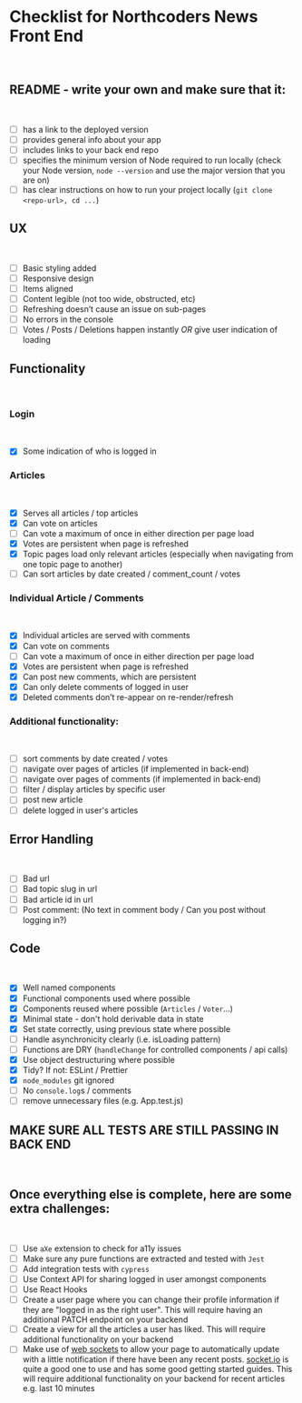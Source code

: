 # Checklist for Northcoders News Front End
​
## README - write your own and make sure that it:
​
- [ ] has a link to the deployed version
- [ ] provides general info about your app
- [ ] includes links to your back end repo
- [ ] specifies the minimum version of Node required to run locally (check your Node version, `node --version` and use the major version that you are on)
- [ ] has clear instructions on how to run your project locally (`git clone <repo-url>, cd ...`)
​
## UX
​
- [ ] Basic styling added
- [ ] Responsive design
- [ ] Items aligned
- [ ] Content legible (not too wide, obstructed, etc)
- [ ] Refreshing doesn’t cause an issue on sub-pages
- [ ] No errors in the console
- [ ] Votes / Posts / Deletions happen instantly _OR_ give user indication of loading
​
## Functionality
​
### Login
​
- [x] Some indication of who is logged in
​
### Articles
​
- [x] Serves all articles / top articles
- [x] Can vote on articles
- [ ] Can vote a maximum of once in either direction per page load
- [x] Votes are persistent when page is refreshed
- [x] Topic pages load only relevant articles (especially when navigating from one topic page to another)
- [ ] Can sort articles by date created / comment_count / votes
​
### Individual Article / Comments
​
- [x] Individual articles are served with comments
- [x] Can vote on comments
- [ ] Can vote a maximum of once in either direction per page load
- [x] Votes are persistent when page is refreshed
- [x] Can post new comments, which are persistent
- [x] Can only delete comments of logged in user
- [x] Deleted comments don’t re-appear on re-render/refresh
​
### Additional functionality:
​
- [ ] sort comments by date created / votes
- [ ] navigate over pages of articles (if implemented in back-end)
- [ ] navigate over pages of comments (if implemented in back-end)
- [ ] filter / display articles by specific user
- [ ] post new article
- [ ] delete logged in user's articles
​
## Error Handling
​
- [ ] Bad url
- [ ] Bad topic slug in url
- [ ] Bad article id in url
- [ ] Post comment: (No text in comment body / Can you post without logging in?)
​
## Code
​
- [x] Well named components
- [x] Functional components used where possible
- [x] Components reused where possible (`Articles` / `Voter`...)
- [x] Minimal state - don't hold derivable data in state
- [x] Set state correctly, using previous state where possible
- [ ] Handle asynchronicity clearly (i.e. isLoading pattern)
- [ ] Functions are DRY (`handleChange` for controlled components / api calls)
- [x] Use object destructuring where possible
- [x] Tidy? If not: ESLint / Prettier
- [x] `node_modules` git ignored
- [ ] No `console.log`s / comments
- [ ] remove unnecessary files (e.g. App.test.js)
​
## MAKE SURE ALL TESTS ARE STILL PASSING IN BACK END
​
## Once everything else is complete, here are some extra challenges:
​
- [ ] Use `aXe` extension to check for a11y issues
- [ ] Make sure any pure functions are extracted and tested with `Jest`
- [ ] Add integration tests with `cypress`
- [ ] Use Context API for sharing logged in user amongst components
- [ ] Use React Hooks
- [ ] Create a user page where you can change their profile information if they are "logged in as the right user". This will require having an additional PATCH endpoint on your backend
- [ ] Create a view for all the articles a user has liked. This will require additional functionality on your backend
- [ ] Make use of [web sockets](https://en.wikipedia.org/wiki/WebSocket) to allow your page to automatically update with a little notification if there have been any recent posts. [socket.io](https://socket.io/) is quite a good one to use and has some good getting started guides. This will require additional functionality on your backend for recent articles e.g. last 10 minutes
